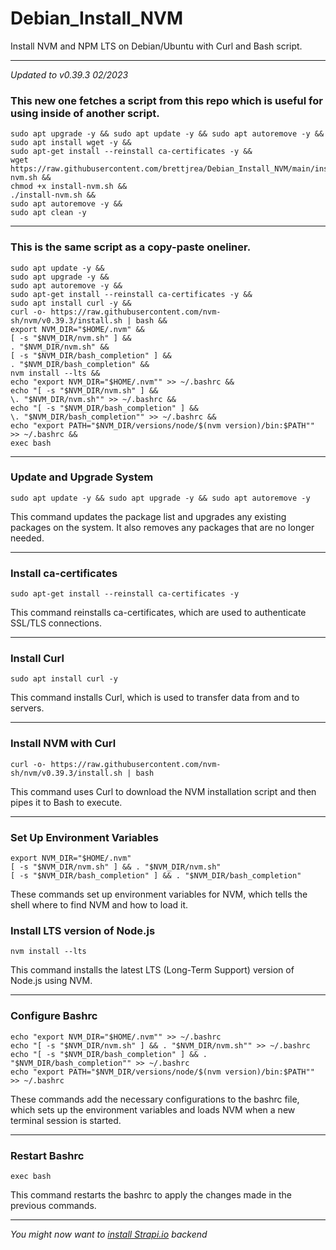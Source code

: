 # Debian_Install_NVM

Install NVM and NPM LTS on Debian/Ubuntu with Curl and Bash script.

---
*Updated to v0.39.3 02/2023*

### This new one fetches a script from this repo which is useful for using inside of another script.

```
sudo apt upgrade -y && sudo apt update -y && sudo apt autoremove -y &&
sudo apt install wget -y &&
sudo apt-get install --reinstall ca-certificates -y &&
wget https://raw.githubusercontent.com/brettjrea/Debian_Install_NVM/main/install-nvm.sh &&
chmod +x install-nvm.sh &&
./install-nvm.sh &&
sudo apt autoremove -y &&
sudo apt clean -y
```
---

### This is the same script as a copy-paste oneliner.

```
sudo apt update -y &&
sudo apt upgrade -y && 
sudo apt autoremove -y && 
sudo apt-get install --reinstall ca-certificates -y && 
sudo apt install curl -y && 
curl -o- https://raw.githubusercontent.com/nvm-sh/nvm/v0.39.3/install.sh | bash && 
export NVM_DIR="$HOME/.nvm" && 
[ -s "$NVM_DIR/nvm.sh" ] && 
. "$NVM_DIR/nvm.sh" && 
[ -s "$NVM_DIR/bash_completion" ] && 
. "$NVM_DIR/bash_completion" && 
nvm install --lts && 
echo "export NVM_DIR="$HOME/.nvm"" >> ~/.bashrc && 
echo "[ -s "$NVM_DIR/nvm.sh" ] && 
\. "$NVM_DIR/nvm.sh"" >> ~/.bashrc && 
echo "[ -s "$NVM_DIR/bash_completion" ] && 
\. "$NVM_DIR/bash_completion"" >> ~/.bashrc && 
echo "export PATH="$NVM_DIR/versions/node/$(nvm version)/bin:$PATH"" >> ~/.bashrc && 
exec bash
```

---
### Update and Upgrade System

```
sudo apt update -y && sudo apt upgrade -y && sudo apt autoremove -y
```

This command updates the package list and upgrades any existing packages on the system. It also removes any packages that are no longer needed.

---

### Install ca-certificates

```
sudo apt-get install --reinstall ca-certificates -y
```
This command reinstalls ca-certificates, which are used to authenticate SSL/TLS connections.

---

### Install Curl

```
sudo apt install curl -y
```

This command installs Curl, which is used to transfer data from and to servers.

---

### Install NVM with Curl

```
curl -o- https://raw.githubusercontent.com/nvm-sh/nvm/v0.39.3/install.sh | bash
```

This command uses Curl to download the NVM installation script and then pipes it to Bash to execute.

---

### Set Up Environment Variables

```
export NVM_DIR="$HOME/.nvm"
[ -s "$NVM_DIR/nvm.sh" ] && . "$NVM_DIR/nvm.sh"
[ -s "$NVM_DIR/bash_completion" ] && . "$NVM_DIR/bash_completion"
```

These commands set up environment variables for NVM, which tells the shell where to find NVM and how to load it.

### Install LTS version of Node.js

```
nvm install --lts
```

This command installs the latest LTS (Long-Term Support) version of Node.js using NVM.

---

### Configure Bashrc

```
echo "export NVM_DIR="$HOME/.nvm"" >> ~/.bashrc
echo "[ -s "$NVM_DIR/nvm.sh" ] && . "$NVM_DIR/nvm.sh"" >> ~/.bashrc
echo "[ -s "$NVM_DIR/bash_completion" ] && . "$NVM_DIR/bash_completion"" >> ~/.bashrc
echo "export PATH="$NVM_DIR/versions/node/$(nvm version)/bin:$PATH"" >> ~/.bashrc
```

These commands add the necessary configurations to the bashrc file, which sets up the environment variables and loads NVM when a new terminal session is started.

---

### Restart Bashrc

```
exec bash
```

This command restarts the bashrc to apply the changes made in the previous commands.

---

*You might now want to [install Strapi.io](https://github.com/brettjrea/Debian_Strapi_Backend_API) backend*
